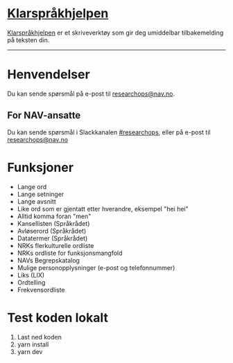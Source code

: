 [Klarspråkhjelpen](https://navikt.github.io/spraksjekk/)
================

[Klarspråkhjelpen](https://navikt.github.io/spraksjekk/) er et skriveverktøy som gir deg umiddelbar tilbakemelding på teksten din.

---

# Henvendelser

Du kan sende spørsmål på e-post til [researchops@nav.no](mailto:researchops@nav.no).

## For NAV-ansatte

Du kan sende spørsmål i Slackkanalen [#researchops](https://nav-it.slack.com/archives/C02UGFS2J4B), eller på e-post til [researchops@nav.no](mailto:researchops@nav.no)

# Funksjoner

- Lange ord
- Lange setninger
- Lange avsnitt
- Like ord som er gjentatt etter hverandre, eksempel "hei hei"
- Alltid komma foran "men"
- Kansellisten (Språkrådet)
- Avløserord (Språkrådet)
- Datatermer (Språkrådet)
- NRKs flerkulturelle ordliste
- NRKs ordliste for funksjonsmangfold
- NAVs Begrepskatalog
- Mulige personopplysninger (e-post og telefonnummer)
- Liks (LIX)
- Ordtelling
- Frekvensordliste

# Test koden lokalt

1. Last ned koden
2. yarn install
3. yarn dev